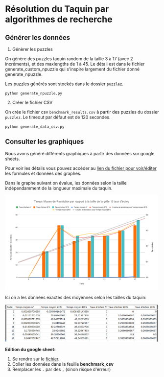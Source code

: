 # Résolution du Taquin par algorithmes de recherche

## Générer les données

1. Génèrer les puzzles

On génère des puzzles taquin random de la taille 3 à 17 (avec 2 incréments), et des maxlengths de 1 à 45.
Le détail est dans le fichier generate_custom_npuzzle qui s'inspire largement du fichier donné generate_npuzzle.

Les puzzles générés sont stockés dans le dossier `puzzlez`.

```
python generate_npuzzle.py
```

2. Créer le fichier CSV 

On crée le fichier csv `benchmark_results.csv` à partir des puzzles du dossier `puzzlez`. Le timeout par défaut est de 120 secondes.

```
python generate_data_csv.py
```

## Consulter les graphiques

Nous avons généré différents graphiques à partir des données sur google sheets.

Pour voir les détails vous pouvez accéder au [lien du fichier pour voir/éditer](https://docs.google.com/spreadsheets/d/1ZHJkv11eW2VT8pca6hSxutpdCd5TWnT9HfM9MQNT3RA/edit?usp=sharing) les formules et données des graphes.

Dans le graphe suivant on évalue, les données selon la taille indépendamment de la longueur maximale du taquin.

<img src="./assets/graphique.png" width=500>

Ici on a les données exactes des moyennes selon les tailles du taquin:

<img src="./assets/donnees_exactes.png" width=500>


**Edition du google sheet:**

1. Se rendre sur le [fichier](https://docs.google.com/spreadsheets/d/1ZHJkv11eW2VT8pca6hSxutpdCd5TWnT9HfM9MQNT3RA/edit?usp=sharing).
2. Coller les données dans la feuille **benchmark_csv**
3. Remplacer les `.` par des `,` (sinon risque d'erreur)
